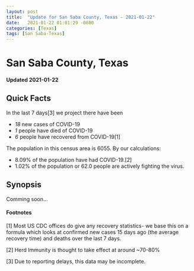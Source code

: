 ```yaml
---
layout: post
title:  "Update for San Saba County, Texas - 2021-01-22"
date:   2021-01-22 01:01:29 -0600
categories: [Texas]
tags: [San Saba-Texas]
---
```


# San Saba County, Texas
#### Updated 2021-01-22

## Quick Facts

In the last 7 days[3] we project there have been
- *18* new cases of COVID-19
- *1* people have died of COVID-19
- *6* people have recovered from COVID-19[1]

The population in this census area is 6055. By our calculations:
- 8.09% of the population have had COVID-19.[2]
- 1.02% of the population or 62.0 people are actively fighting the virus.

## Synopsis

Comming soon...


#### Footnotes

[1] Most US CDC offices do give any recovery statistics- we base this on a formula which looks at confirmed new cases
15 days ago (the average recovery time) and deaths over the last 7 days.

[2] Herd Immunity is thought to take effect at around ~70-80%

[3] Due to reporting delays, this data may be incomplete.
 
    